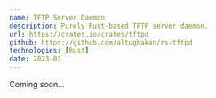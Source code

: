 ```yaml
---
name: TFTP Server Daemon
description: Purely Rust-based TFTP server daemon.
url: https://crates.io/crates/tftpd
github: https://github.com/altugbakan/rs-tftpd
technologies: [Rust]
date: 2023-03
---
```


Coming soon...
